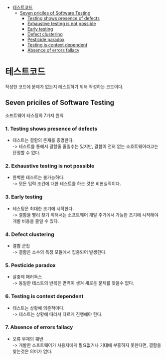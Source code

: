 <!-- TOC -->

- [테스트코드](#%ED%85%8C%EC%8A%A4%ED%8A%B8%EC%BD%94%EB%93%9C)
  - [Seven priciles of Software Testing](#seven-priciles-of-software-testing)
    - [Testing shows presence of defects](#testing-shows-presence-of-defects)
    - [Exhaustive testing is not possible](#exhaustive-testing-is-not-possible)
    - [Early testing](#early-testing)
    - [Defect clustering](#defect-clustering)
    - [Pesticide paradox](#pesticide-paradox)
    - [Testing is context dependent](#testing-is-context-dependent)
    - [Absence of errors fallacy](#absence-of-errors-fallacy)

<!-- /TOC -->

# 테스트코드
작성한 코드에 문제가 없는지 테스트하기 위해 작성하는 코드이다.

## Seven priciles of Software Testing
소프트웨어 테스팅의 7가지 원칙

### 1. Testing shows presence of defects
- 테스트는 결함의 존재를 증명한다.  
  -> 테스트를 통해서 결함줄 줄일수는 있지만, 결함이 전혀 없는 소흐트웨어라고는 단정할 수 없다.

### 2. Exhaustive testing is not possible
- 완벽한 테스트는 불가능하다.  
  -> 모든 입력 조건에 대한 테스트를 하는 것은 비현실적이다.

### 3. Early testing
- 테스팅은 최대한 초기에 시작한다.  
  -> 결함을 빨리 찾기 위해서는 소프트웨어 개발 주기에서 가능한 초기에 시작해야 개발 비용을 줄일 수 있다.

### 4. Defect clustering
- 결함 군집  
  -> 결함은 소수의 특정 모듈에서 집중되어 발생한다.

### 5. Pesticide paradox
- 살충제 패러독스  
  -> 동일한 테스트의 반복은 면역이 생겨 새로운 문제를 찾을수 없다.

### 6. Testing is context dependent
- 테스트는 상황에 의존적이다.  
  -> 테스트는 상황에 따라서 다르게 진행해야 한다.

### 7. Absence of errors fallacy
- 오류 부재의 궤변  
  -> 개발한 소프트웨어가 사용자에게 필요없거나 기대에 부흥하지 못한다면, 결함을 찾는것은 의미가 없다.
